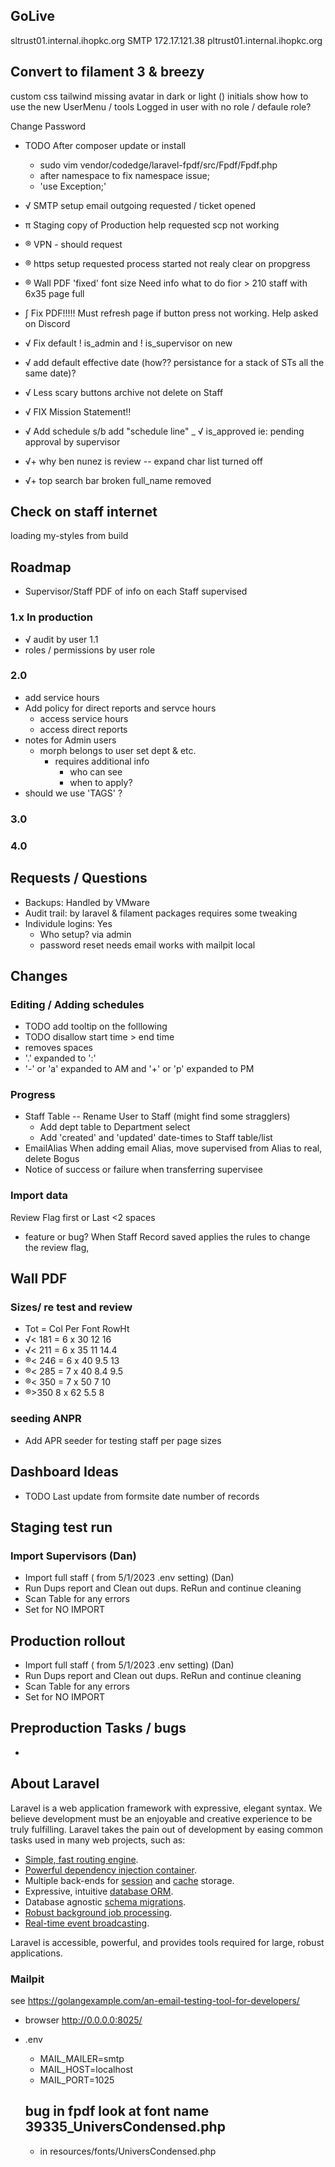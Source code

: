 ## GoLive
sltrust01.internal.ihopkc.org
SMTP 172.17.121.38
pltrust01.internal.ihopkc.org


## Convert to filament 3 & breezy
custom css tailwind
missing avatar in dark or light () initials show
how to use the new UserMenu / tools 
Logged in user with no role / defaule role?

Change Password
- TODO  After composer update or install
  - sudo vim vendor/codedge/laravel-fpdf/src/Fpdf/Fpdf.php 
  - after namespace to fix namespace issue;
  - 'use Exception;' 
  
- √ SMTP setup email outgoing  requested / ticket opened
- π Staging copy of Production  help requested scp not working
- ® VPN - should request
- ® https setup requested  process started not realy clear on propgress
- ® Wall PDF 'fixed' font size  Need info what to do fior > 210 staff with 6x35 page full
- ∫ Fix PDF!!!!!  Must refresh page if button press not working.  Help asked on Discord
- √ Fix default ! is_admin and ! is_supervisor on new
- √ add default effective date   (how?? persistance for a stack of STs all the same date)?
- √ Less scary buttons archive not delete on Staff
- √ FIX Mission Statement!!
- √ Add schedule s/b add "schedule line"
_ √ is_approved  ie: pending approval by supervisor
- √+ why ben nunez is review  -- expand char list  turned off
- √+ top search bar broken full_name  removed

## Check on staff internet
loading my-styles from build

## Roadmap
- Supervisor/Staff PDF of info on each Staff supervised

### 1.x In production
- √ audit by user 1.1
- roles / permissions by user role

### 2.0
- add service hours 
- Add policy for direct reports and servce hours
  - access service hours
  - access direct reports
- notes for Admin users
  - morph belongs to user set dept & etc.
    - requires additional info
      - who can see
      - when to apply?
- should we use 'TAGS' ?
### 3.0

### 4.0

## Requests / Questions
- Backups: Handled by VMware
- Audit trail: by laravel & filament packages requires some tweaking
- Individule logins:  Yes
  - Who setup? via admin
  - password reset needs email works with mailpit local

## Changes
### Editing / Adding schedules 
- TODO add tooltip on the folllowing
- TODO disallow start time > end time
- removes spaces
- '.' expanded to ':'
- '-' or 'a' expanded to AM and '+' or 'p' expanded to PM


### Progress
- Staff Table
-- Rename User to Staff (might find some stragglers)
  - Add dept table to Department select
  - Add 'created' and 'updated' date-times to Staff table/list
- EmailAlias When adding email Alias, move supervised from Alias to real, delete Bogus
- Notice of success or failure when transferring supervisee

### Import data
  Review Flag 
   first or Last <2 spaces
  - feature or bug? When Staff Record saved applies the rules to change the review flag, 

## Wall PDF
### Sizes/  re test and review

- Tot = Col Per Font  RowHt
- √< 181 = 6 x 30  12    16
- √< 211 = 6 x 35  11    14.4
- ®< 246 = 6 x 40  9.5   13 
- ®< 285 = 7 x 40  8.4   9.5
- ®< 350 = 7 x 50  7     10
- ®>350  8 x 62  5.5    8
### seeding ANPR
- Add APR seeder for testing staff per page sizes 

## Dashboard Ideas
- TODO Last update from formsite date number of records


## Staging test run 
### Import Supervisors  (Dan)
- Import full staff ( from 5/1/2023 .env setting)  (Dan)
- Run Dups report and Clean out dups. ReRun and continue cleaning
- Scan Table for any errors
- Set for NO IMPORT

## Production rollout
- Import full staff ( from 5/1/2023 .env setting)  (Dan)
- Run Dups report and Clean out dups. ReRun and continue cleaning
- Scan Table for any errors
- Set for NO IMPORT

## Preproduction Tasks / bugs
- 

## About Laravel

Laravel is a web application framework with expressive, elegant syntax. We believe development must be an enjoyable and creative experience to be truly fulfilling. Laravel takes the pain out of development by easing common tasks used in many web projects, such as:

- [Simple, fast routing engine](https://laravel.com/docs/routing).
- [Powerful dependency injection container](https://laravel.com/docs/container).
- Multiple back-ends for [session](https://laravel.com/docs/session) and [cache](https://laravel.com/docs/cache) storage.
- Expressive, intuitive [database ORM](https://laravel.com/docs/eloquent).
- Database agnostic [schema migrations](https://laravel.com/docs/migrations).
- [Robust background job processing](https://laravel.com/docs/queues).
- [Real-time event broadcasting](https://laravel.com/docs/broadcasting).

Laravel is accessible, powerful, and provides tools required for large, robust applications.

### Mailpit 
see https://golangexample.com/an-email-testing-tool-for-developers/
- browser http://0.0.0.0:8025/
- .env
  - MAIL_MAILER=smtp
  - MAIL_HOST=localhost
  - MAIL_PORT=1025

  ## bug in fpdf look at font name 39335_UniversCondensed.php
  - in resources/fonts/UniversCondensed.php